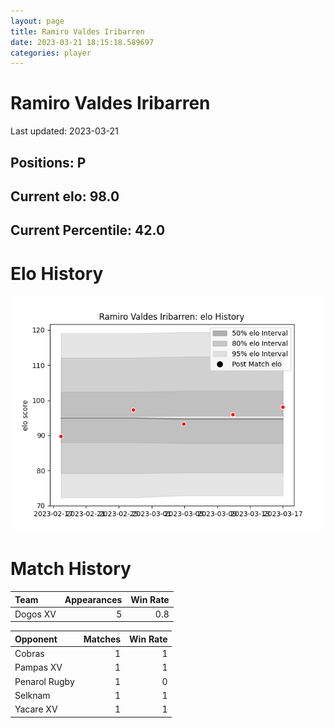 ```yaml
---  
layout: page  
title: Ramiro Valdes Iribarren  
date: 2023-03-21 18:15:18.589697  
categories: player  
---
```

# Ramiro Valdes Iribarren


Last updated: 2023-03-21
## Positions: P

## Current elo: 98.0

## Current Percentile: 42.0

# Elo History


![elo history](history_RamiroValdesIribarren.png)
# Match History


| Team     |   Appearances |   Win Rate |
|:---------|--------------:|-----------:|
| Dogos XV |             5 |        0.8 |

| Opponent      |   Matches |   Win Rate |
|:--------------|----------:|-----------:|
| Cobras        |         1 |          1 |
| Pampas XV     |         1 |          1 |
| Penarol Rugby |         1 |          0 |
| Selknam       |         1 |          1 |
| Yacare XV     |         1 |          1 |